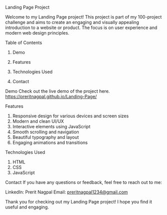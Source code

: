 Landing Page Project

Welcome to my Landing Page project! This project is part of my 100-project challenge and aims to create an engaging and visually appealing introduction to a website or product. The focus is on user experience and modern web design principles.

Table of Contents

1. Demo

2. Features

3. Technologies Used

4. Contact


Demo
Check out the live demo of the project here.
https://preritnagpal.github.io/Landing-Page/

Features
1. Responsive design for various devices and screen sizes
2. Modern and clean UI/UX
3. Interactive elements using JavaScript
4. Smooth scrolling and navigation
5. Beautiful typography and layout
6. Engaging animations and transitions

Technologies Used
1. HTML
2. CSS
3. JavaScript

Contact
If you have any questions or feedback, feel free to reach out to me:

LinkedIn: Prerit Nagpal
Email: preritnagpal1234@gmail.com

Thank you for checking out my Landing Page project! I hope you find it useful and engaging.






